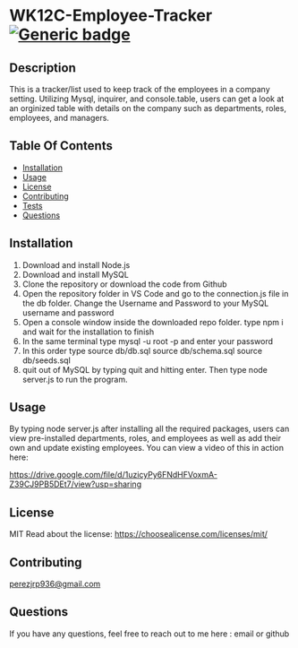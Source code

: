   # WK12C-Employee-Tracker [![Generic badge](https://img.shields.io/badge/License-MIT-blue.svg)](https://choosealicense.com/licenses/mit/)

  ## Description
  This is a tracker/list used to keep track of the employees in a company setting. Utilizing Mysql, inquirer, and console.table, users can get a look at an orginized
  table with details on the company such as departments, roles, employees, and managers.

  ## Table Of Contents
  * [Installation](#installation)
  * [Usage](#usage)
  * [License](#license)
  * [Contributing](#contributing)
  * [Tests](#tests)
  * [Questions](#questions)
  

  ## Installation
  1. Download and install Node.js
  2. Download and install MySQL
  3. Clone the repository or download the code from Github
  4. Open the repository folder in VS Code and go to the connection.js file in the db folder. Change the Username and Password to your MySQL username and password
  5. Open a console window inside the downloaded repo folder. type npm i and wait for the installation to finish
  6. In the same terminal type mysql -u root -p and enter your password
  7. In this order type
    source db/db.sql
    source db/schema.sql
    source db/seeds.sql
  9. quit out of MySQL by typing quit and hitting enter. Then type node server.js to run the program.

  ## Usage
  By typing node server.js after installing all the required packages, users can view pre-installed departments, roles, and employees 
  as well as add their own and update existing employees. You can view a video of this in action here:
  
  https://drive.google.com/file/d/1uzicyPy6FNdHFVoxmA-Z39CJ9PB5DEt7/view?usp=sharing
  

  ## License
  MIT
  Read about the license: https://choosealicense.com/licenses/mit/

  ## Contributing
  perezjrp936@gmail.com

  ## Questions
  If you have any questions, feel free to reach out to me here :
  email or github
  
